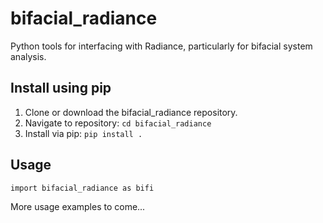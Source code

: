 # bifacial_radiance
Python tools for interfacing with Radiance, 
particularly for bifacial system analysis.


## Install using pip

1. Clone or download the bifacial_radiance repository.
2. Navigate to repository: `cd bifacial_radiance`
3. Install via pip: `pip install .`

## Usage

```
import bifacial_radiance as bifi
```

More usage examples to come...
